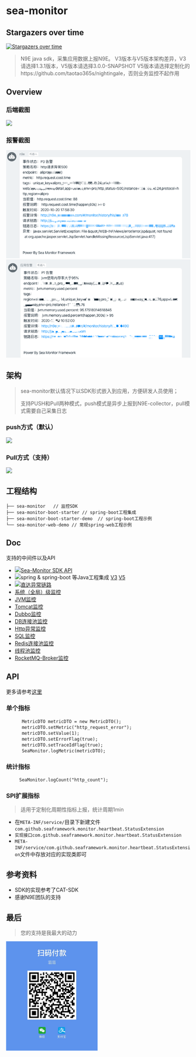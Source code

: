 # sea-monitor

## Stargazers over time

[![Stargazers over time](https://starchart.cc/seaframework/sea-monitor-all.svg)](https://starchart.cc/seaframework/sea-monitor-all)

> N9E java sdk，采集应用数据上报N9E。
> V3版本与V5版本架构差异，V3请选择1.3.1版本，V5版本请选择3.0.0-SNAPSHOT
> V5版本请选择定制化的https://github.com/taotao365s/nightingale，否则业务监控不起作用

## Overview

### 后端截图

![](doc/img/overview.png)

### 报警截图

![](doc/img/screenshot.png)
![](doc/img/screenshot2.png)

## 架构

> sea-monitor默认情况下以SDK形式嵌入到应用，方便研发人员使用；
>
> 支持PUSH和Pull两种模式，push模式是异步上报到N9E-collector，pull模式需要自己采集日志

### push方式（默认）

![](doc/img/sea-monitor-arch-1.png)

### Pull方式（支持）

![](doc/img/sea-monitor-arch-2.png)

## 工程结构

````
├── sea-monitor   // 监控SDK
├── sea-monitor-boot-starter // spring-boot工程集成
├── sea-monitor-boot-starter-demo  // spring-boot工程示例
└── sea-monitor-web-demo // 常规spring-web工程示例
````

## Doc

支持的中间件以及API

- ![](doc/img/hot.png)[Sea-Monitor SDK API](doc/api.md)
- ![](doc/img/hot.png)spring & spring-boot 等Java工程集成 [V3](doc/project.md) [V5](doc/project.v5.md)
- ![](doc/img/hot.png)[直达异常链路](doc/trace.md)
- [系统（全局）级监控](doc/system.md)
- [JVM监控](doc/jvm.md)
- [Tomcat监控](doc/tomcat.md)
- [Dubbo监控](doc/dubbo.md)
- [DB连接池监控](doc/db.md)
- [Http异常监控](doc/http.md)
- [SQL监控](doc/mybatis.md)
- [Redis连接池监控](doc/redis.md)
- [线程池监控](doc/threadPool.md)
- [RocketMQ-Broker监控](doc/rocketmq.md)

## API

更多请参考[这里](doc/api.md)

### 单个指标

````  
      MetricDTO metricDTO = new MetricDTO();
      metricDTO.setMetric("http_request_error");
      metricDTO.setValue(1);
      metricDTO.setErrorFlag(true);
      metricDTO.setTraceIdFlag(true);
      SeaMonitor.logMetric(metricDTO);
````

### 统计指标

````
     SeaMonitor.logCount("http_count");
````

### SPI扩展指标

> 适用于定制化周期性指标上报，统计周期1min

- 在`META-INF/service/`目录下新建文件`com.github.seaframework.monitor.heartbeat.StatusExtension`
- `实现接口com.github.seaframework.monitor.heartbeat.StatusExtension`
- `META-INF/service/com.github.seaframework.monitor.heartbeat.StatusExtension`文件中存放对应的实现类即可

## 参考资料

- SDK的实现参考了CAT-SDK
- 感谢N9E团队的支持

## 最后

> 您的支持是我最大的动力

 <img src="doc/img/spy_pay_all.jpeg" alt="drawing" style="width:250px;"/>

